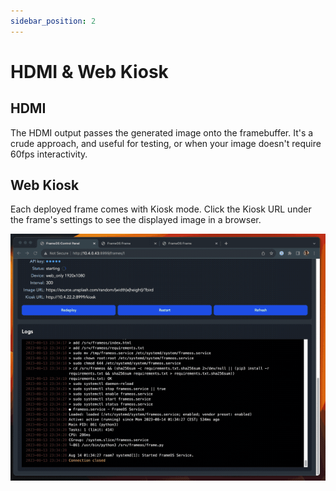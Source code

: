 ```yaml
---
sidebar_position: 2
---
```


# HDMI & Web Kiosk

## HDMI

The HDMI output passes the generated image onto the framebuffer. It's a crude approach, and useful for testing, or when your image doesn't require 60fps interactivity.

## Web Kiosk

Each deployed frame comes with Kiosk mode. Click the Kiosk URL under the frame's settings to see the displayed image in a browser.

![](./_img/9-kiosk-mode.gif)
